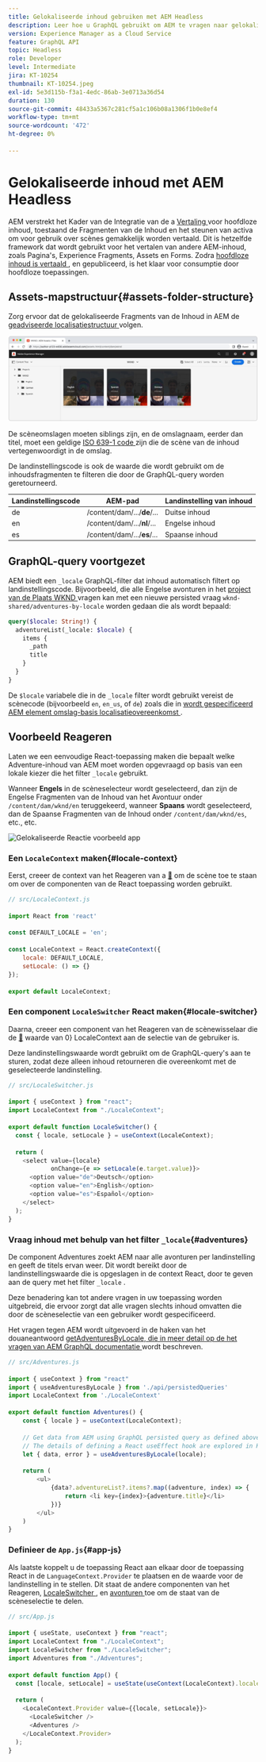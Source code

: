 ```yaml
---
title: Gelokaliseerde inhoud gebruiken met AEM Headless
description: Leer hoe u GraphQL gebruikt om AEM te vragen naar gelokaliseerde inhoud.
version: Experience Manager as a Cloud Service
feature: GraphQL API
topic: Headless
role: Developer
level: Intermediate
jira: KT-10254
thumbnail: KT-10254.jpeg
exl-id: 5e3d115b-f3a1-4edc-86ab-3e0713a36d54
duration: 130
source-git-commit: 48433a5367c281cf5a1c106b08a1306f1b0e8ef4
workflow-type: tm+mt
source-wordcount: '472'
ht-degree: 0%

---
```


# Gelokaliseerde inhoud met AEM Headless

AEM verstrekt het Kader van de Integratie van de a [ Vertaling ](https://experienceleague.adobe.com/docs/experience-manager-cloud-service/content/sites/administering/reusing-content/translation/integration-framework.html) voor hoofdloze inhoud, toestaand de Fragmenten van de Inhoud en het steunen van activa om voor gebruik over scènes gemakkelijk worden vertaald. Dit is hetzelfde framework dat wordt gebruikt voor het vertalen van andere AEM-inhoud, zoals Pagina&#39;s, Experience Fragments, Assets en Forms. Zodra [ hoofdloze inhoud is vertaald ](https://experienceleague.adobe.com/docs/experience-manager-cloud-service/content/headless/journeys/translation/overview.html), en gepubliceerd, is het klaar voor consumptie door hoofdloze toepassingen.

## Assets-mapstructuur{#assets-folder-structure}

Zorg ervoor dat de gelokaliseerde Fragments van de Inhoud in AEM de [ geadviseerde localisatiestructuur ](https://experienceleague.adobe.com/docs/experience-manager-cloud-service/content/headless/journeys/translation/getting-started.html#recommended-structure) volgen.

![ Gelokaliseerde de activaomslagen van AEM ](./assets/localized-content/asset-folders.jpg)

De scèneomslagen moeten siblings zijn, en de omslagnaam, eerder dan titel, moet een geldige [ ISO 639-1 code ](https://en.wikipedia.org/wiki/List_of_ISO_639-1_codes) zijn die de scène van de inhoud vertegenwoordigt in de omslag.

De landinstellingscode is ook de waarde die wordt gebruikt om de inhoudsfragmenten te filteren die door de GraphQL-query worden geretourneerd.

| Landinstellingscode | AEM-pad | Landinstelling van inhoud |
|--------------------------------|----------|----------|
| de | /content/dam/.../**de**/... | Duitse inhoud |
| en | /content/dam/.../**nl**/... | Engelse inhoud |
| es | /content/dam/.../**es**/... | Spaanse inhoud |

## GraphQL-query voortgezet

AEM biedt een `_locale` GraphQL-filter dat inhoud automatisch filtert op landinstellingscode. Bijvoorbeeld, die alle Engelse avonturen in het [ project van de Plaats WKND ](https://github.com/adobe/aem-guides-wknd) vragen kan met een nieuwe persisted vraag `wknd-shared/adventures-by-locale` worden gedaan die als wordt bepaald:

```graphql
query($locale: String!) {
  adventureList(_locale: $locale) {
    items {      
      _path
      title
    }
  }
}
```

De `$locale` variabele die in de `_locale` filter wordt gebruikt vereist de scènecode (bijvoorbeeld `en`, `en_us`, of `de`) zoals die in [ wordt gespecificeerd AEM element omslag-basis localisatieovereenkomst ](#assets-folder-structure).

## Voorbeeld Reageren

Laten we een eenvoudige React-toepassing maken die bepaalt welke Adventure-inhoud van AEM moet worden opgevraagd op basis van een lokale kiezer die het filter `_locale` gebruikt.

Wanneer __Engels__ in de scèneselecteur wordt geselecteerd, dan zijn de Engelse Fragmenten van de Inhoud van het Avontuur onder `/content/dam/wknd/en` teruggekeerd, wanneer __Spaans__ wordt geselecteerd, dan de Spaanse Fragmenten van de Inhoud onder `/content/dam/wknd/es`, etc., etc.

![ Gelokaliseerde Reactie voorbeeld app ](./assets/localized-content/react-example.png)

### Een `LocaleContext` maken{#locale-context}

Eerst, creeer de context van het Reageren van a [&#128279;](https://reactjs.org/docs/context.html) om de scène toe te staan om over de componenten van de React toepassing worden gebruikt.

```javascript
// src/LocaleContext.js

import React from 'react'

const DEFAULT_LOCALE = 'en';

const LocaleContext = React.createContext({
    locale: DEFAULT_LOCALE, 
    setLocale: () => {}
});

export default LocaleContext;
```

### Een component `LocaleSwitcher` React maken{#locale-switcher}

Daarna, creeer een component van het Reageren van de scènewisselaar die de [&#128279;](#locale-context) waarde van 0&rbrace; LocaleContext aan de selectie van de gebruiker is.

Deze landinstellingswaarde wordt gebruikt om de GraphQL-query&#39;s aan te sturen, zodat deze alleen inhoud retourneren die overeenkomt met de geselecteerde landinstelling.

```javascript
// src/LocaleSwitcher.js

import { useContext } from "react";
import LocaleContext from "./LocaleContext";

export default function LocaleSwitcher() {
  const { locale, setLocale } = useContext(LocaleContext);

  return (
    <select value={locale}
            onChange={e => setLocale(e.target.value)}>
      <option value="de">Deutsch</option>
      <option value="en">English</option>
      <option value="es">Español</option>
    </select>
  );
}
```

### Vraag inhoud met behulp van het filter `_locale`{#adventures}

De component Adventures zoekt AEM naar alle avonturen per landinstelling en geeft de titels ervan weer. Dit wordt bereikt door de landinstellingswaarde die is opgeslagen in de context React, door te geven aan de query met het filter `_locale` .

Deze benadering kan tot andere vragen in uw toepassing worden uitgebreid, die ervoor zorgt dat alle vragen slechts inhoud omvatten die door de scèneselectie van een gebruiker wordt gespecificeerd.

Het vragen tegen AEM wordt uitgevoerd in de haken van het douaneantwoord [ getAdventuresByLocale, die in meer detail op de het vragen van AEM GraphQL documentatie ](./aem-headless-sdk.md) wordt beschreven.

```javascript
// src/Adventures.js

import { useContext } from "react"
import { useAdventuresByLocale } from './api/persistedQueries'
import LocaleContext from './LocaleContext'

export default function Adventures() {
    const { locale } = useContext(LocaleContext);

    // Get data from AEM using GraphQL persisted query as defined above 
    // The details of defining a React useEffect hook are explored in How to > AEM Headless SDK
    let { data, error } = useAdventuresByLocale(locale);

    return (
        <ul>
            {data?.adventureList?.items?.map((adventure, index) => { 
                return <li key={index}>{adventure.title}</li>
            })}
        </ul>
    )
}
```

### Definieer de `App.js`{#app-js}

Als laatste koppelt u de toepassing React aan elkaar door de toepassing React in de `LanguageContext.Provider` te plaatsen en de waarde voor de landinstelling in te stellen. Dit staat de andere componenten van het Reageren, [ LocaleSwitcher ](#locale-switcher), en [ avonturen ](#adventures) toe om de staat van de scèneselectie te delen.

```javascript
// src/App.js

import { useState, useContext } from "react";
import LocaleContext from "./LocaleContext";
import LocaleSwitcher from "./LocaleSwitcher";
import Adventures from "./Adventures";

export default function App() {
  const [locale, setLocale] = useState(useContext(LocaleContext).locale);

  return (
    <LocaleContext.Provider value={{locale, setLocale}}>
      <LocaleSwitcher />
      <Adventures />
    </LocaleContext.Provider>
  );
}
```

